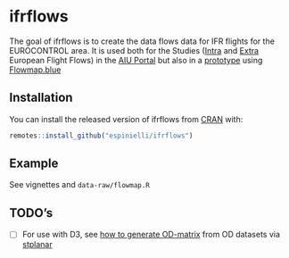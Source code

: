 
<!-- README.md is generated from README.Rmd. Please edit that file -->

# ifrflows

<!-- badges: start -->

<!-- badges: end -->

The goal of ifrflows is to create the data flows data for IFR flights
for the EUROCONTROL area. It is used both for the Studies
([Intra](https://ansperformance.eu/study/flows-intra/) and
[Extra](https://ansperformance.eu/study/flows-extra/) European Flight
Flows) in the [AIU Portal](https://ansperformance.eu/) but also in a
[prototype](fmb) using [Flowmap.blue](https://flowmap.blue/)

## Installation

You can install the released version of ifrflows from
[CRAN](https://CRAN.R-project.org) with:

``` r
remotes::install_github("espinielli/ifrflows")
```

## Example

See vignettes and `data-raw/flowmap.R`

## TODO’s

  - [ ] For use with D3, see [how to generate
    OD-matrix](https://docs.ropensci.org/stplanr/articles/stplanr-od.html)
    from OD datasets via [stplanar](https://docs.ropensci.org/stplanr/)
